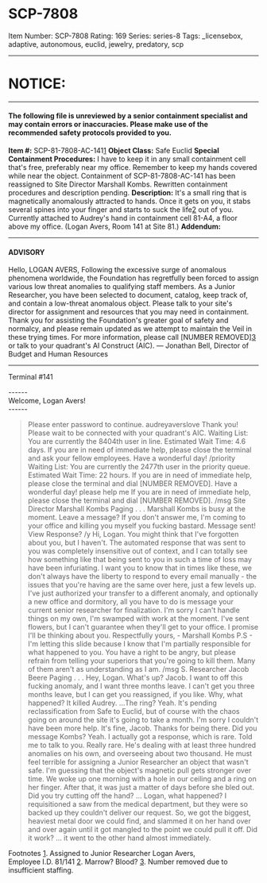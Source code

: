 # SCP-7808
Item Number: SCP-7808
Rating: 169
Series: series-8
Tags: _licensebox, adaptive, autonomous, euclid, jewelry, predatory, scp

---

# NOTICE:
* * *
#### The following file is unreviewed by a senior containment specialist and may contain errors or inaccuracies. Please make use of the recommended safety protocols provided to you.
**Item #:** SCP-81-7808-AC-141[1](javascript:;)
**Object Class:** Safe Euclid
**Special Containment Procedures:** I have to keep it in any small containment cell that's free, preferably near my office. Remember to keep my hands covered while near the object.
Containment of SCP-81-7808-AC-141 has been reassigned to Site Director Marshall Kombs. Rewritten containment procedures and description pending.
**Description:** It's a small ring that is magnetically anomalously attracted to hands. Once it gets on you, it stabs several spines into your finger and starts to suck the life[2](javascript:;) out of you. Currently attached to Audrey's hand in containment cell 81-A4, a floor above my office. (Logan Avers, Room 141 at Site 81.)
**Addendum:**
* * *
#### ADVISORY
Hello, LOGAN AVERS,
Following the excessive surge of anomalous phenomena worldwide, the Foundation has regretfully been forced to assign various low threat anomalies to qualifying staff members.
As a Junior Researcher, you have been selected to document, catalog, keep track of, and contain a low-threat anomalous object. Please talk to your site's director for assignment and resources that you may need in containment.
Thank you for assisting the Foundation's greater goal of safety and normalcy, and please remain updated as we attempt to maintain the Veil in these trying times.
For more information, please call [NUMBER REMOVED][3](javascript:;) or talk to your quadrant's AI Construct (AIC).
— Jonathan Bell, Director of Budget and Human Resources
* * *
Terminal #141  
  
\------  
Welcome, Logan Avers!  
\------
  

> Please enter password to continue.
audreyaverslove
> Thank you! Please wait to be connected with your quadrant's AIC.
> Waiting List: You are currently the 8404th user in line. Estimated Wait Time: 4.6 days. If you are in need of immediate help, please close the terminal and ask your fellow employees. Have a wonderful day!
/priority
> Waiting List: You are currently the 2477th user in the priority queue. Estimated Wait Time: 22 hours. If you are in need of immediate help, please close the terminal and dial [NUMBER REMOVED]. Have a wonderful day!
please help me
> If you are in need of immediate help, please close the terminal and dial [NUMBER REMOVED].
/msg Site Director Marshall Kombs
> Paging . . .
> Marshall Kombs is busy at the moment. Leave a message?
If you don't answer me, I'm coming to your office and killing you myself you fucking bastard.
> Message sent! View Response?
/y
> Hi, Logan.
> You might think that I've forgotten about you, but I haven't. The automated response that was sent to you was completely insensitive out of context, and I can totally see how something like that being sent to you in such a time of loss may have been infuriating. I want you to know that in times like these, we don't always have the liberty to respond to every email manually - the issues that you're having are the same over here, just a few levels up.
> I've just authorized your transfer to a different anomaly, and optionally a new office and dormitory, all you have to do is message your current senior researcher for finalization. I'm sorry I can't handle things on my own, I'm swamped with work at the moment. I've sent flowers, but I can't guarantee when they'll get to your office. I promise I'll be thinking about you.
> Respectfully yours,
> \- Marshall Kombs
> P.S - I'm letting this slide because I know that I'm partially responsible for what happened to you. You have a right to be angry, but please refrain from telling your superiors that you're going to kill them. Many of them aren't as understanding as I am.
/msg S. Researcher Jacob Beere
> Paging . . .
> Hey, Logan. What's up?
Jacob. I want to off this fucking anomaly, and I want three months leave.
> I can't get you three months leave, but I can get you reassigned, if you like. Why, what happened?
It killed Audrey.
> …The ring?
Yeah. It's pending reclassification from Safe to Euclid, but of course with the chaos going on around the site it's going to take a month.
> I'm sorry I couldn't have been more help.
It's fine, Jacob. Thanks for being there.
> Did you message Kombs?
Yeah. I actually got a response, which is rare. Told me to talk to you.
> Really rare. He's dealing with at least three hundred anomalies on his own, and overseeing about two thousand. He must feel terrible for assigning a Junior Researcher an object that wasn't safe.
I'm guessing that the object's magnetic pull gets stronger over time. We woke up one morning with a hole in our ceiling and a ring on her finger. After that, it was just a matter of days before she bled out.
> Did you try cutting off the hand?
…
> Logan, what happened?
I requisitioned a saw from the medical department, but they were so backed up they couldn't deliver our request. So, we got the biggest, heaviest metal door we could find, and slammed it on her hand over and over again until it got mangled to the point we could pull it off.
> Did it work?
… it went to the other hand almost immediately.  
  

Footnotes
[1](javascript:;). Assigned to Junior Researcher Logan Avers,  
Employee I.D. 81/141
[2](javascript:;). Marrow? Blood?
[3](javascript:;). Number removed due to insufficient staffing.